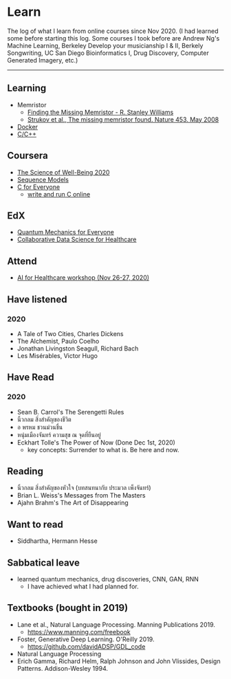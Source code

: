 # Learn

The log of what I learn from online courses since Nov 2020.
(I had learned some before starting this log.
Some courses I took before are 
Andrew Ng's Machine Learning, 
Berkeley Develop your musicianship I & II,
Berkely Songwriting,
UC San Diego Bioinformatics I,
Drug Discovery,
Computer Generated Imagery, etc.)

---

## Learning
* Memristor
  * [Finding the Missing Memristor - R. Stanley Williams](https://www.youtube.com/watch?v=bKGhvKyjgLY)
  * [Strukov et al., The missing memristor found. Nature 453. May 2008](https://web.ece.ucsb.edu/~strukov/papers/2008/Nature2008.pdf)
* [Docker](https://github.com/tatpongkatanyukul/Learn/blob/main/docker.md)
* [C/C++](https://github.com/tatpongkatanyukul/Learn/tree/main/CCPP)

## Coursera

   * [The Science of Well-Being 2020](https://github.com/tatpongkatanyukul/Learn/blob/main/ScienceOfWellBeing.md)
   * [Sequence Models](https://github.com/tatpongkatanyukul/Learn/blob/main/SequenceModels.md)
   * [C for Everyone](https://github.com/tatpongkatanyukul/Learn/blob/main/CforEveryone/FirstProgram.md)
      * [write and run C online](https://www.onlinegdb.com/online_c_compiler)

## EdX

   * [Quantum Mechanics for Everyone](https://github.com/tatpongkatanyukul/Learn/blob/main/QuantumMech.md)
   * [Collaborative Data Science for Healthcare](https://github.com/tatpongkatanyukul/Collaborative)

## Attend

   * [AI for Healthcare workshop (Nov 26-27, 2020)](https://github.com/tatpongkatanyukul/Learn/blob/main/AIforHealthcareNov2020.md)
        

## Have listened

### 2020
   * A Tale of Two Cities, Charles Dickens
   * The Alchemist, Paulo Coelho
   * Jonathan Livingston Seagull, Richard Bach
   * Les Misérables, Victor Hugo   

## Have Read

### 2020
   * Sean B. Carrol's The Serengetti Rules
   * นิ้วกลม สิ่งสำคัญของชีวิต 
   * อ พรหม ชวนม่วนชื่น
   * หนุ่มเมืองจันทร์ ความสุข ณ จุดที่ยืนอยู่
   * Eckhart Tolle's The Power of Now (Done Dec 1st, 2020)
      * key concepts: Surrender to what is. Be here and now.


## Reading
   * นิ้วกลม สิ่งสำคัญของหัวใจ (บทสนทนากับ ประมวล เพ็งจันทร์)
   * Brian L. Weiss's Messages from The Masters
   * Ajahn Brahm's The Art of Disappearing

## Want to read
   * Siddhartha, Hermann Hesse

## Sabbatical leave
   * learned quantum mechanics, drug discoveries, CNN, GAN, RNN
      * I have achieved what I had planned for.
      
      
## Textbooks (bought in 2019)
   * Lane et al., Natural Language Processing. Manning Publications 2019.
      * https://www.manning.com/freebook
   * Foster, Generative Deep Learning. O'Reilly 2019.
      * https://github.com/davidADSP/GDL_code
   * Natural Language Processing
   * Erich Gamma, Richard Helm, Ralph Johnson and John Vlissides, Design Patterns. 	Addison-Wesley 1994. 
